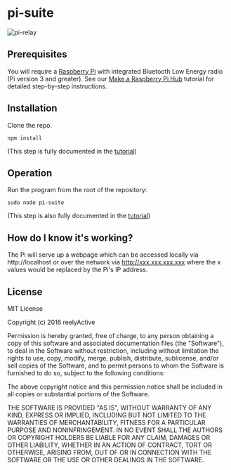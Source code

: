 pi-suite
========


![pi-relay](http://reelyactive.github.io/images/hackaday-pi-ble.jpg)


Prerequisites
-------------

You will require a [Raspberry Pi](https://www.raspberrypi.org) with integrated Bluetooth Low Energy radio (Pi version 3 and greater).  See our [Make a Raspberry Pi Hub](http://reelyactive.github.io/make-a-pi-hub.html) tutorial for detailed step-by-step instructions.


Installation
------------

Clone the repo.

    npm install

(This step is fully documented in the [tutorial](http://reelyactive.github.io/make-a-pi-hub.html))


Operation
---------

Run the program from the root of the repository:

    sudo node pi-suite

(This step is also fully documented in the [tutorial](http://reelyactive.github.io/make-a-pi-hub.html))


How do I know it's working?
---------------------------

The Pi will serve up a webpage which can be accessed locally via http://localhost or over the network via http://xxx.xxx.xxx.xxx where the x values would be replaced by the Pi's IP address.


License
-------

MIT License

Copyright (c) 2016 reelyActive

Permission is hereby granted, free of charge, to any person obtaining a copy of this software and associated documentation files (the "Software"), to deal in the Software without restriction, including without limitation the rights to use, copy, modify, merge, publish, distribute, sublicense, and/or sell copies of the Software, and to permit persons to whom the Software is furnished to do so, subject to the following conditions:

The above copyright notice and this permission notice shall be included in all copies or substantial portions of the Software.

THE SOFTWARE IS PROVIDED "AS IS", WITHOUT WARRANTY OF ANY KIND, EXPRESS OR 
IMPLIED, INCLUDING BUT NOT LIMITED TO THE WARRANTIES OF MERCHANTABILITY, 
FITNESS FOR A PARTICULAR PURPOSE AND NONINFRINGEMENT. IN NO EVENT SHALL THE 
AUTHORS OR COPYRIGHT HOLDERS BE LIABLE FOR ANY CLAIM, DAMAGES OR OTHER 
LIABILITY, WHETHER IN AN ACTION OF CONTRACT, TORT OR OTHERWISE, ARISING FROM, 
OUT OF OR IN CONNECTION WITH THE SOFTWARE OR THE USE OR OTHER DEALINGS IN 
THE SOFTWARE.

